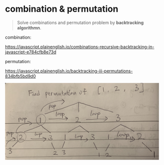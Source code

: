 # combination & permutation

> Solve combinations and permutation problem by **backtracking algorithmn**.

combination:

https://javascript.plainenglish.io/combinations-recursive-backtracking-in-javascript-e784cfb8e73d


permutation:

https://javascript.plainenglish.io/backtracking-iii-permutations-834bfb5bd9d0


![](./permutation_logic.png)

